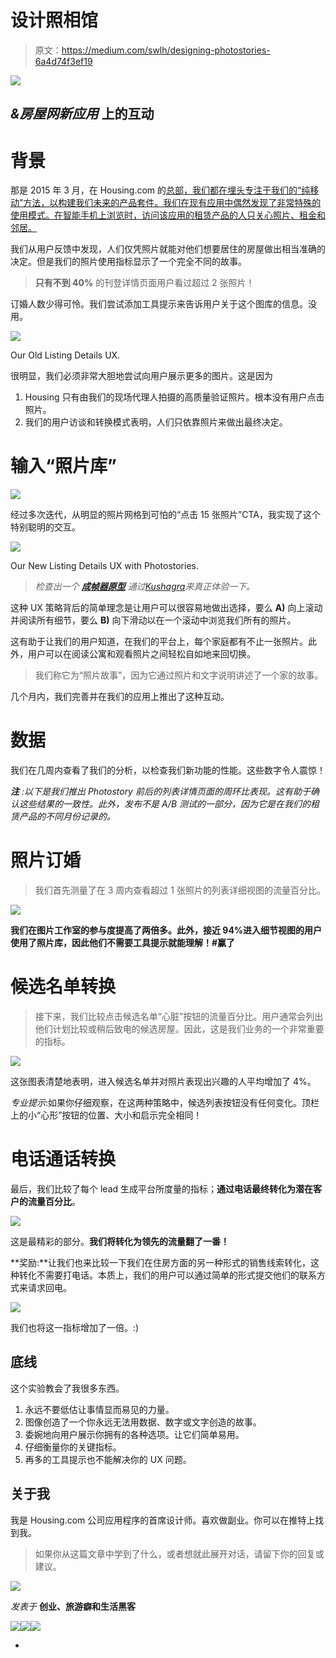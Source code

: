 # 设计照相馆

> 原文：<https://medium.com/swlh/designing-photostories-6a4d74f3ef19>

![](img/447b82bf5d883df0cc3afd8286e9de61.png)

## ***&房屋网新应用*** 上的互动

# 背景

那是 2015 年 3 月，在 Housing.com 的[总部，我们都在埋头专注于我们的“纯移动”方法，以构建我们未来的产品套件。我们在现有应用中偶然发现了非常特殊的使用模式。在智能手机上浏览时，访问该应用的租赁产品的人只关心照片、租金和邻居。](http://housing.com)

我们从用户反馈中发现，人们仅凭照片就能对他们想要居住的房屋做出相当准确的决定。但是我们的照片使用指标显示了一个完全不同的故事。

> **只有不到 40%** 的刊登详情页面用户看过超过 2 张照片！

订婚人数少得可怜。我们尝试添加工具提示来告诉用户关于这个图库的信息。没用。

![](img/7980e40b5e6217d774796f30afce5d58.png)

Our Old Listing Details UX.

很明显，我们必须非常大胆地尝试向用户展示更多的图片。这是因为

1.  Housing 只有由我们的现场代理人拍摄的高质量验证照片。根本没有用户点击照片。
2.  我们的用户访谈和转换模式表明，人们只依靠照片来做出最终决定。

# 输入“照片库”

![](img/afc0129092999eabd18e7173caaef6a5.png)

经过多次迭代，从明显的照片网格到可怕的“点击 15 张照片”CTA，我实现了这个特别聪明的交互。

![](img/f3a91ade3f62bb6751a4c33aad24a395.png)

Our New Listing Details UX with Photostories.

> *检查出一个* [***成帧器原型***](http://share.framerjs.com/su4x88c2d0io/) *通过*[*Kushagra*](https://twitter.com/kushsolitary)*来真正体验一下。*

这种 UX 策略背后的简单理念是让用户可以很容易地做出选择，要么 **A)** 向上滚动并阅读所有细节，要么 **B)** 向下滑动以在一个滚动中浏览我们所有的照片。

这有助于让我们的用户知道，在我们的平台上，每个家庭都有不止一张照片。此外，用户可以在阅读公寓和观看照片之间轻松自如地来回切换。

> 我们称它为“照片故事”，因为它通过照片和文字说明讲述了一个家的故事。

几个月内，我们完善并在我们的应用上推出了这种互动。

# 数据

我们在几周内查看了我们的分析，以检查我们新功能的性能。这些数字令人震惊！

***注*** *:以下是我们推出 Photostory 前后的列表详情页面的周环比表现。这有助于确认这些结果的一致性。此外，发布不是 A/B 测试的一部分，因为它是在我们的租赁产品的不同月份记录的。*

# **照片订婚**

> 我们首先测量了在 3 周内查看超过 1 张照片的列表详细视图的流量百分比。

![](img/0686ee89431a0b28076d567d8a0fe634.png)

**我们在图片工作室的参与度提高了两倍多。此外，接近 94%进入细节视图的用户使用了照片库，因此他们不需要工具提示就能理解！#赢了**

# **候选名单转换**

> 接下来，我们比较点击候选名单“心脏”按钮的流量百分比。用户通常会列出他们计划比较或稍后致电的候选房屋。因此，这是我们业务的一个非常重要的指标。

![](img/d53bfeb5853a2dccf68ecdb1820985f5.png)

这张图表清楚地表明，进入候选名单并对照片表现出兴趣的人平均增加了 4%。

*专业提示*:如果你仔细观察，在这两种策略中，候选列表按钮没有任何变化。顶栏上的小“心形”按钮的位置、大小和启示完全相同！

# 电话通话转换

最后，我们比较了每个 lead 生成平台所度量的指标；**通过电话最终转化为潜在客户的流量百分比**。

![](img/bee18b3042b3499f5510de43e180009d.png)

这是最精彩的部分。**我们将转化为领先的流量翻了一番！**

**奖励:**让我们也来比较一下我们在住房方面的另一种形式的销售线索转化，这种转化不需要打电话。本质上，我们的用户可以通过简单的形式提交他们的联系方式来请求回电。

![](img/4e24d0dac8c21a45ef32ab8ca71cc262.png)

我们也将这一指标增加了一倍。:)

## 底线

这个实验教会了我很多东西。

1.  永远不要低估让事情显而易见的力量。
2.  图像创造了一个你永远无法用数据、数字或文字创造的故事。
3.  委婉地向用户展示你拥有的各种选项。让它们简单易用。
4.  仔细衡量你的关键指标。
5.  再多的工具提示也不能解决你的 UX 问题。

## 关于我

我是 Housing.com 公司应用程序的首席设计师。喜欢做副业。你可以在推特上找到我。

> 如果你从这篇文章中学到了什么，或者想就此展开对话，请留下你的回复或建议。

![](img/c1192ebad88d6b1fc6ae1d6a2bc61154.png)

*发表于* **创业、旅游癖和生活黑客**

[![](img/de26c089e79a3a2a25d2b750ff6db50f.png)](http://supply.us9.list-manage.com/subscribe?u=310af6eb2240d299c7032ef6c&id=d28d8861ad)[![](img/f47a578114e0a96bdfabc3a5400688d5.png)](https://blog.growth.supply/)[![](img/c1351daa9c4f0c8ac516addb60c82f6b.png)](https://twitter.com/swlh_)

-